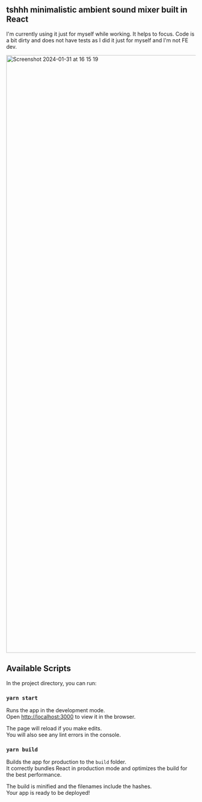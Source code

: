 ## tshhh minimalistic ambient sound mixer built in React

I'm currently using it just for myself while working. It helps to focus.
Code is a bit dirty and does not have tests as I did it just for myself and I'm not FE dev.

<img width="1587" alt="Screenshot 2024-01-31 at 16 15 19" src="https://github.com/mediaview/tsshh/assets/10938706/068ebeab-a460-4c35-aaca-c3ff793a47ee">


## Available Scripts

In the project directory, you can run:

### `yarn start`

Runs the app in the development mode.\
Open [http://localhost:3000](http://localhost:3000) to view it in the browser.

The page will reload if you make edits.\
You will also see any lint errors in the console.

### `yarn build`

Builds the app for production to the `build` folder.\
It correctly bundles React in production mode and optimizes the build for the best performance.

The build is minified and the filenames include the hashes.\
Your app is ready to be deployed!
